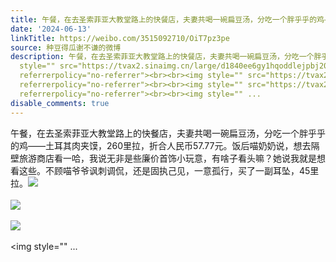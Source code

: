 ```yaml
---
title: 午餐，在去圣索菲亚大教堂路上的快餐店，夫妻共喝一碗扁豆汤，分吃一个胖乎乎的鸡——土耳其肉夹馍，260里拉，折合人民币57.77元。饭后喵奶奶说，想去隔壁旅游商...
date: '2024-06-13'
linkTitle: https://weibo.com/3515092710/OiT7pz3pe
source: 种豆得瓜谢不谦的微博
description: 午餐，在去圣索菲亚大教堂路上的快餐店，夫妻共喝一碗扁豆汤，分吃一个胖乎乎的鸡——土耳其肉夹馍，260里拉，折合人民币57.77元。饭后喵奶奶说，想去隔壁旅游商店看一哈，我说无非是些廉价首饰小玩意，有啥子看头嘛？她说我就是想看这些。不顾喵爷爷讽刺调侃，还是固执己见，一意孤行，买了一副耳坠，45里拉。<img
  style="" src="https://tvax2.sinaimg.cn/large/d1840ee6gy1hqoddlejpbj20u01ueal6.jpg"
  referrerpolicy="no-referrer"><br><br><img style="" src="https://tvax2.sinaimg.cn/large/d1840ee6gy1hqoddohlkwj20u01ue15d.jpg"
  referrerpolicy="no-referrer"><br><br><img style="" src="https://tvax2.sinaimg.cn/large/d1840ee6gy1hqoddr7aq3j21400u048z.jpg"
  referrerpolicy="no-referrer"><br><br><img style="" ...
disable_comments: true
---
```

午餐，在去圣索菲亚大教堂路上的快餐店，夫妻共喝一碗扁豆汤，分吃一个胖乎乎的鸡——土耳其肉夹馍，260里拉，折合人民币57.77元。饭后喵奶奶说，想去隔壁旅游商店看一哈，我说无非是些廉价首饰小玩意，有啥子看头嘛？她说我就是想看这些。不顾喵爷爷讽刺调侃，还是固执己见，一意孤行，买了一副耳坠，45里拉。<img style="" src="https://tvax2.sinaimg.cn/large/d1840ee6gy1hqoddlejpbj20u01ueal6.jpg" referrerpolicy="no-referrer"><br><br><img style="" src="https://tvax2.sinaimg.cn/large/d1840ee6gy1hqoddohlkwj20u01ue15d.jpg" referrerpolicy="no-referrer"><br><br><img style="" src="https://tvax2.sinaimg.cn/large/d1840ee6gy1hqoddr7aq3j21400u048z.jpg" referrerpolicy="no-referrer"><br><br><img style="" ...